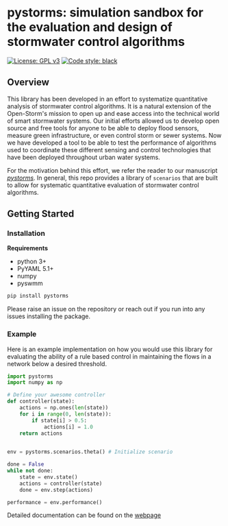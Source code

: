 # pystorms: simulation sandbox for the evaluation and design of stormwater control algorithms
[![License: GPL v3](https://img.shields.io/badge/License-GPLv3-blue.svg)](https://www.gnu.org/licenses/gpl-3.0)
[![Code style: black](https://img.shields.io/badge/code%20style-black-000000.svg)](https://github.com/python/black)

## Overview 

This library has been developed in an effort to systematize quantitative analysis of stormwater control algorithms.
It is a natural extension of the Open-Storm's mission to open up and ease access into the technical world of smart stormwater systems.
 Our initial efforts allowed us to develop open source and free tools for anyone to be able to deploy flood sensors, measure green infrastructure, or even control storm or sewer systems.
 Now we have developed a tool to be able to test the performance of algorithms used to coordinate these different sensing and control technologies that have been deployed throughout urban water systems.    

For the motivation behind this effort, we refer the reader to our manuscript [*pystorms*](https://dl.acm.org/citation.cfm?id=3313336). In general, this repo provides a library of `scenarios` that are built to allow for systematic quantitative evaluation of stormwater control algorithms.


## Getting Started 

### Installation 

**Requirements**

- python 3+
- PyYAML 5.1+
- numpy
- pyswmm


```bash 
pip install pystorms
```

Please raise an issue on the repository or reach out if you run into any issues installing the package. 

### Example 

Here is an example implementation on how you would use this library for evaluating the ability of a rule based control in maintaining the flows in a network below a desired threshold. 

```python 
import pystorms 
import numpy as np

# Define your awesome controller 
def controller(state):
	actions = np.ones(len(state))
	for i in range(0, len(state)):
		if state[i] > 0.5:
			actions[i] = 1.0
	return actions 
	

env = pystorms.scenarios.theta() # Initialize scenario 

done = False
while not done:
	state = env.state()
	actions = controller(state)
	done = env.step(actions)

performance = env.performance()

```

Detailed documentation can be found on the [webpage](https://klabum.github.io/pystorms/)
